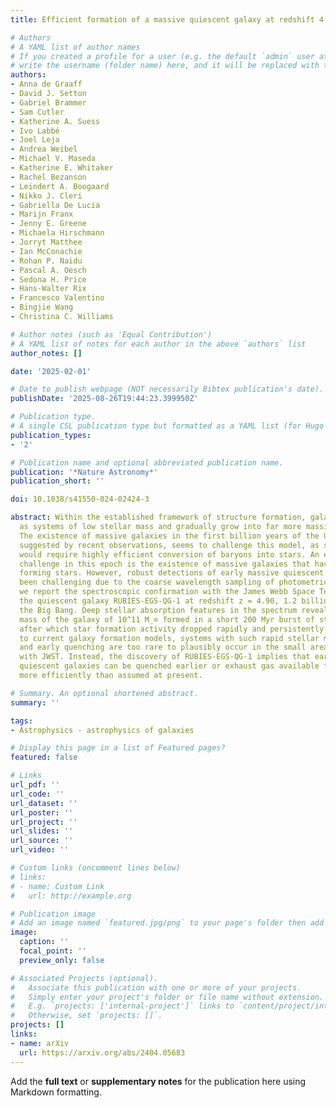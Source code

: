 ```yaml
---
title: Efficient formation of a massive quiescent galaxy at redshift 4.9

# Authors
# A YAML list of author names
# If you created a profile for a user (e.g. the default `admin` user at `content/authors/admin/`), 
# write the username (folder name) here, and it will be replaced with their full name and linked to their profile.
authors:
- Anna de Graaff
- David J. Setton
- Gabriel Brammer
- Sam Cutler
- Katherine A. Suess
- Ivo Labbé
- Joel Leja
- Andrea Weibel
- Michael V. Maseda
- Katherine E. Whitaker
- Rachel Bezanson
- Leindert A. Boogaard
- Nikko J. Cleri
- Gabriella De Lucia
- Marijn Franx
- Jenny E. Greene
- Michaela Hirschmann
- Jorryt Matthee
- Ian McConachie
- Rohan P. Naidu
- Pascal A. Oesch
- Sedona H. Price
- Hans-Walter Rix
- Francesco Valentino
- Bingjie Wang
- Christina C. Williams

# Author notes (such as 'Equal Contribution')
# A YAML list of notes for each author in the above `authors` list
author_notes: []

date: '2025-02-01'

# Date to publish webpage (NOT necessarily Bibtex publication's date).
publishDate: '2025-08-26T19:44:23.399950Z'

# Publication type.
# A single CSL publication type but formatted as a YAML list (for Hugo requirements).
publication_types:
- '2'

# Publication name and optional abbreviated publication name.
publication: '*Nature Astronomy*'
publication_short: ''

doi: 10.1038/s41550-024-02424-3

abstract: Within the established framework of structure formation, galaxies start
  as systems of low stellar mass and gradually grow into far more massive galaxies.
  The existence of massive galaxies in the first billion years of the Universe, as
  suggested by recent observations, seems to challenge this model, as such galaxies
  would require highly efficient conversion of baryons into stars. An even greater
  challenge in this epoch is the existence of massive galaxies that have already ceased
  forming stars. However, robust detections of early massive quiescent galaxies have
  been challenging due to the coarse wavelength sampling of photometric surveys. Here
  we report the spectroscopic confirmation with the James Webb Space Telescope of
  the quiescent galaxy RUBIES-EGS-QG-1 at redshift z = 4.90, 1.2 billion years after
  the Big Bang. Deep stellar absorption features in the spectrum reveal that the stellar
  mass of the galaxy of 10^11 M_⊙ formed in a short 200 Myr burst of star formation,
  after which star formation activity dropped rapidly and persistently. According
  to current galaxy formation models, systems with such rapid stellar mass growth
  and early quenching are too rare to plausibly occur in the small area probed spectroscopically
  with JWST. Instead, the discovery of RUBIES-EGS-QG-1 implies that early massive
  quiescent galaxies can be quenched earlier or exhaust gas available for star formation
  more efficiently than assumed at present.

# Summary. An optional shortened abstract.
summary: ''

tags:
- Astrophysics - astrophysics of galaxies

# Display this page in a list of Featured pages?
featured: false

# Links
url_pdf: ''
url_code: ''
url_dataset: ''
url_poster: ''
url_project: ''
url_slides: ''
url_source: ''
url_video: ''

# Custom links (uncomment lines below)
# links:
# - name: Custom Link
#   url: http://example.org

# Publication image
# Add an image named `featured.jpg/png` to your page's folder then add a caption below.
image:
  caption: ''
  focal_point: ''
  preview_only: false

# Associated Projects (optional).
#   Associate this publication with one or more of your projects.
#   Simply enter your project's folder or file name without extension.
#   E.g. `projects: ['internal-project']` links to `content/project/internal-project/index.md`.
#   Otherwise, set `projects: []`.
projects: []
links:
- name: arXiv
  url: https://arxiv.org/abs/2404.05683
---
```


Add the **full text** or **supplementary notes** for the publication here using Markdown formatting.
